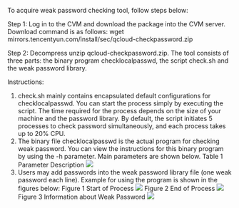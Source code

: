 To acquire weak password checking tool, follow steps below:

Step 1: Log in to the CVM and download the package into the CVM server. Download command is as follows:
wget mirrors.tencentyun.com/install/sec/qcloud-checkpassword.zip 

Step 2: Decompress unzip qcloud-checkpassword.zip. The tool consists of three parts: the binary program checklocalpasswd, the script check.sh and the weak password library.

Instructions:

1. check.sh mainly contains encapsulated default configurations for checklocalpasswd. You can start the process simply by executing the script. The time required for the process depends on the size of your machine and the password library. By default, the script initiates 5 processes to check password simultaneously, and each process takes up to 20% CPU.
2. The binary file checklocalpasswd is the actual program for checking weak password. You can view the instructions for this binary program by using the -h parameter. Main parameters are shown below.
Table 1 Parameter Description
![](//mccdn.qcloud.com/img56c635604f16c.png)
3. Users may add passwords into the weak password library file (one weak password each line).
Example for using the program is shown in the figures below:
Figure 1 Start of Process
![](//mccdn.qcloud.com/img56c635765255b.png)
Figure 2 End of Process
![](//mccdn.qcloud.com/img56c63594ba228.png)
Figure 3 Information about Weak Password
![](//mccdn.qcloud.com/img56c635a806bb0.png)
